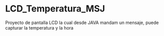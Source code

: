 # LCD_Temperatura_MSJ
Proyecto de pantalla LCD la cual desde JAVA mandam un mensaje, puede capturar la temperatura y la hora
